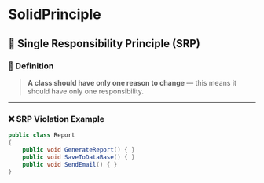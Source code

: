# SolidPrinciple
 ## 🧱 Single Responsibility Principle (SRP)

### 🔹 Definition
> **A class should have only one reason to change** — this means it should have only one responsibility.

---

### ❌ SRP Violation Example

```csharp
public class Report
{
    public void GenerateReport() { }
    public void SaveToDataBase() { }
    public void SendEmail() { }
}
